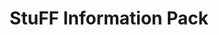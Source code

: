 ---
title: StuFF Information Pack
redirect_to: https://drive.google.com/file/d/16hWoiSTgWEAKYS6rYBiNK-XJ01UUxCuF/view
---